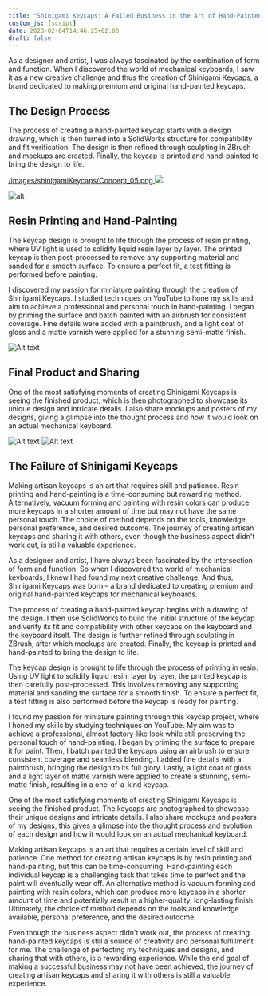 ```yaml
---
title: "Shinigami Keycaps: A Failed Business in the Art of Hand-Painted Keycaps"
custom_js: [script]
date: 2023-02-04T14:46:25+02:00
draft: false
---
```


As a designer and artist, I was always fascinated by the combination of form and function. When I discovered the world of mechanical keyboards, I saw it as a new creative challenge and thus the creation of Shinigami Keycaps, a brand dedicated to making premium and original hand-painted keycaps.
## The Design Process
The process of creating a hand-painted keycap starts with a design drawing, which is then turned into a SolidWorks structure for compatibility and fit verification. The design is then refined through sculpting in ZBrush and mockups are created. Finally, the keycap is printed and hand-painted to bring the design to life.

<a href="#" onpointerenter="showImage()" onpointerleave="hideImage()">
  /images/shinigamiKeycaps/Concept_05.png
  <img src="/images/shinigamiKeycaps/Concept_05.png">
</a>

![alt](/images/shinigamiKeycaps/Concept_05.png)


## Resin Printing and Hand-Painting

The keycap design is brought to life through the process of resin printing, where UV light is used to solidify liquid resin layer by layer. The printed keycap is then post-processed to remove any supporting material and sanded for a smooth surface. To ensure a perfect fit, a test fitting is performed before painting.

I discovered my passion for miniature painting through the creation of Shinigami Keycaps. I studied techniques on YouTube to hone my skills and aim to achieve a professional and personal touch in hand-painting. I began by priming the surface and batch painted with an airbrush for consistent coverage. Fine details were added with a paintbrush, and a light coat of gloss and a matte varnish were applied for a stunning semi-matte finish.

![Alt text](/images/shinigamiKeycaps/About_full.png)

## Final Product and Sharing

One of the most satisfying moments of creating Shinigami Keycaps is seeing the finished product, which is then photographed to showcase its unique design and intricate details. I also share mockups and posters of my designs, giving a glimpse into the thought process and how it would look on an actual mechanical keyboard.

![Alt text]( /images/shinigamiKeycaps/RedDemonProductImage05.png)
![Alt text]( /images/shinigamiKeycaps/Poster_Making_full.png)

## The Failure of Shinigami Keycaps

Making artisan keycaps is an art that requires skill and patience. Resin printing and hand-painting is a time-consuming but rewarding method. Alternatively, vacuum forming and painting with resin colors can produce more keycaps in a shorter amount of time but may not have the same personal touch. The choice of method depends on the tools, knowledge, personal preference, and desired outcome. The journey of creating artisan keycaps and sharing it with others, even though the business aspect didn't work out, is still a valuable experience.



As a designer and artist, I have always been fascinated by the intersection of form and function. So when I discovered the world of mechanical keyboards, I knew I had found my next creative challenge. And thus, Shinigami Keycaps was born – a brand dedicated to creating premium and original hand-painted keycaps for mechanical keyboards.

The process of creating a hand-painted keycap begins with a drawing of the design. I then use SolidWorks to build the initial structure of the keycap and verify its fit and compatibility with other keycaps on the keyboard and the keyboard itself. The design is further refined through sculpting in ZBrush, after which mockups are created. Finally, the keycap is printed and hand-painted to bring the design to life.

The keycap design is brought to life through the process of printing in resin. Using UV light to solidify liquid resin, layer by layer, the printed keycap is then carefully post-processed. This involves removing any supporting material and sanding the surface for a smooth finish. To ensure a perfect fit, a test fitting is also performed before the keycap is ready for painting.

I found my passion for miniature painting through this keycap project, where I honed my skills by studying techniques on YouTube. My aim was to achieve a professional, almost factory-like look while still preserving the personal touch of hand-painting. I began by priming the surface to prepare it for paint. Then, I batch painted the keycaps using an airbrush to ensure consistent coverage and seamless blending. I added fine details with a paintbrush, bringing the design to its full glory. Lastly, a light coat of gloss and a light layer of matte varnish were applied to create a stunning, semi-matte finish, resulting in a one-of-a-kind keycap.

One of the most satisfying moments of creating Shinigami Keycaps is seeing the finished product. The keycaps are photographed to showcase their unique designs and intricate details. I also share mockups and posters of my designs, this gives a glimpse into the thought process and evolution of each design and how it would look on an actual mechanical keyboard.

Making artisan keycaps is an art that requires a certain level of skill and patience. One method for creating artisan keycaps is by resin printing and hand-painting, but this can be time-consuming. Hand-painting each individual keycap is a challenging task that takes time to perfect and the paint will eventually wear off. An alternative method is vacuum forming and painting with resin colors, which can produce more keycaps in a shorter amount of time and potentially result in a higher-quality, long-lasting finish. Ultimately, the choice of method depends on the tools and knowledge available, personal preference, and the desired outcome.

Even though the business aspect didn't work out, the process of creating hand-painted keycaps is still a source of creativity and personal fulfillment for me. The challenge of perfecting my techniques and designs, and sharing that with others, is a rewarding experience. While the end goal of making a successful business may not have been achieved, the journey of creating artisan keycaps and sharing it with others is still a valuable experience.









